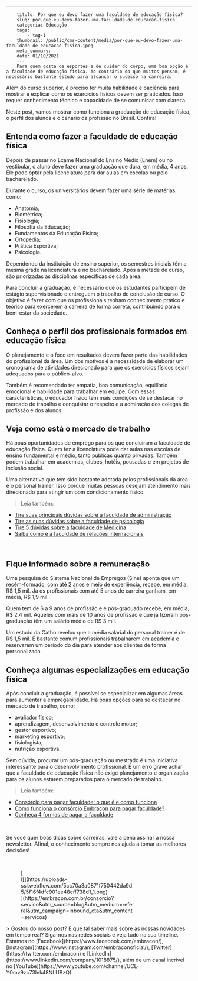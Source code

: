 ---
        titulo: Por que eu devo fazer uma faculdade de educação física?
        slug: por-que-eu-devo-fazer-uma-faculdade-de-educacao-fisica
        categoria: Educação
        tags:
            - tag-1
        thumbnail: /public/cms-content/media/por-que-eu-devo-fazer-uma-faculdade-de-educacao-fisica.jpeg
        meta_summary: 
        date: 01/10/2021
        ---
        Para quem gosta de esportes e de cuidar do corpo, uma boa opção é a faculdade de educação física. Ao contrário do que muitos pensam, é necessário bastante estudo para alcançar o sucesso na carreira.

Além do curso superior, é preciso ter muita habilidade e paciência para mostrar e explicar como os exercícios físicos devem ser praticados. Isso requer conhecimento técnico e capacidade de se comunicar com clareza.

Neste post, vamos mostrar como funciona a graduação de educação física, o perfil dos alunos e o cenário da profissão no Brasil. Confira!

Entenda como fazer a faculdade de educação física
-------------------------------------------------

Depois de passar no Exame Nacional do Ensino Médio (Enem) ou no vestibular, o aluno deve fazer uma graduação que dura, em média, 4 anos. Ele pode optar pela licenciatura para dar aulas em escolas ou pelo bacharelado.

Durante o curso, os universitários devem fazer uma série de matérias, como:

- Anatomia;
- Biométrica;
- Fisiologia;
- Filosofia da Educação;
- Fundamentos da Educação Física;
- Ortopedia;
- Prática Esportiva;
- Psicologia.

Dependendo da instituição de ensino superior, os semestres iniciais têm a mesma grade na licenciatura e no bacharelado. Após a metade de curso, são priorizadas as disciplinas específicas de cada área.

Para concluir a graduação, é necessário que os estudantes participem de estágio supervisionado e entreguem o trabalho de conclusão de curso. O objetivo é fazer com que os profissionais tenham conhecimento prático e teórico para exercerem a carreira de forma correta, contribuindo para o bem-estar da sociedade.

Conheça o perfil dos profissionais formados em educação física
--------------------------------------------------------------

O planejamento e o foco em resultados devem fazer parte das habilidades do profissional da área. Um dos motivos é a necessidade de elaborar um cronograma de atividades direcionado para que os exercícios físicos sejam adequados para o público-alvo.

Também é recomendado ter empatia, boa comunicação, equilíbrio emocional e habilidade para trabalhar em equipe. Com essas características, o educador físico tem mais condições de se destacar no mercado de trabalho e conquistar o respeito e a admiração dos colegas de profissão e dos alunos.

Veja como está o mercado de trabalho
------------------------------------

Há boas oportunidades de emprego para os que concluíram a faculdade de educação física. Quem fez a licenciatura pode dar aulas nas escolas de ensino fundamental e médio, tanto públicas quanto privadas. Também podem trabalhar em academias, clubes, hotéis, pousadas e em projetos de inclusão social.

Uma alternativa que tem sido bastante adotada pelos profissionais da área é o personal trainer. Isso porque muitas pessoas desejam atendimento mais direcionado para atingir um bom condicionamento físico.

> Leia também:

- [Tire suas principais dúvidas sobre a faculdade de administração](https://www.embracon.com.br/blog/tire-suas-principais-duvidas-sobre-a-faculdade-de-administracao)
- [Tire as suas dúvidas sobre a faculdade de psicologia](https://www.embracon.com.br/blog/tire-as-suas-duvidas-sobre-a-faculdade-de-psicologia)
- [Tire 5 dúvidas sobre a faculdade de Medicina](https://www.embracon.com.br/blog/tire-5-duvidas-sobre-a-faculdade-de-medicina)
- [Saiba como é a faculdade de relações internacionais](https://www.embracon.com.br/blog/saiba-como-e-a-faculdade-de-relacoes-internacionais)

‍

Fique informado sobre a remuneração
-----------------------------------

Uma pesquisa do Sistema Nacional de Empregos (Sine) aponta que um recém-formado, com até 2 anos e meio de experiência, recebe, em média, R$ 1,5 mil. Já os profissionais com até 5 anos de carreira ganham, em média, R$ 1,9 mil.

Quem tem de 6 a 9 anos de profissão e é pós-graduado recebe, em média, R$ 2,4 mil. Aqueles com mais de 10 anos de profissão e que já fizeram pós-graduação têm um salário médio de R$ 3 mil.

Um estudo da Catho revelou que a média salarial do personal trainer é de R$ 1,5 mil. É bastante comum profissionais trabalharem em academia e reservarem um período do dia para atender aos clientes de forma personalizada.

Conheça algumas especializações em educação física
--------------------------------------------------

Após concluir a graduação, é possível se especializar em algumas áreas para aumentar a empregabilidade. Há boas opções para se destacar no mercado de trabalho, como:

- avaliador físico;
- aprendizagem, desenvolvimento e controle motor;
- gestor esportivo;
- marketing esportivo;
- fisiologista;
- nutrição esportiva.

Sem dúvida, procurar um pós-graduação ou mestrado é uma iniciativa interessante para o desenvolvimento profissional. É um erro grave achar que a faculdade de educação física não exige planejamento e organização para os alunos estarem preparados para o mercado de trabalho.

> Leia também:

- [Consórcio para pagar faculdade: o que é e como funciona](https://www.embracon.com.br/blog/consorcio-embracon-para-pagar-faculdade)
- [Como funciona o consórcio Embracon para pagar faculdade?](https://www.embracon.com.br/blog/como-funciona-o-consorcio-embracon-para-pagar-faculdade)
- [Conheça 4 formas de pagar a faculdade](https://www.embracon.com.br/blog/conheca-4-formas-de-pagar-a-faculdade)

‍

Se você quer boas dicas sobre carreiras, vale a pena assinar a nossa newsletter. Afinal, o conhecimento sempre nos ajuda a tomar as melhores decisões!

‍

<figure class="w-richtext-figure-type-image w-richtext-align-center" style="max-width:310px">[<div>![](https://uploads-ssl.webflow.com/5cc70a3a0871f750442da9d5/5f16f4dfc901ee48cff738d1_1.png)</div>](https://embracon.com.br/consorcio?servico&utm_source=blog&utm_medium=referral&utm_campaign=inbound_cta&utm_content=servicos)</figure>> Gostou do nosso post? E que tal saber mais sobre as nossas novidades em tempo real? Siga-nos nas redes sociais e veja tudo na sua timeline. Estamos no [Facebook](https://www.facebook.com/embracon/), [Instagram](https://www.instagram.com/embraconoficial/), [Twitter](https://twitter.com/embracon) e [LinkedIn](https://www.linkedin.com/company/1018875/), além de um canal incrível no [YouTube](https://www.youtube.com/channel/UCL-Y0mv9zc73Iek48NLUBzQ).

‍
        